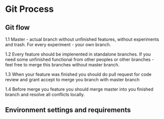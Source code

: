 # Git Process 


## Git flow

1.1 Master - actual branch without unfinished features, without experiments and trash. For every experiment - your own branch.

1.2 Every feature should be implenented in standalone branches. 
If you need some unfinished functional from other peoples or other branches - feel free to merge this branches without master branch.

1.3 When your feature was finished you should do pull request for code review and grant accept to merge you branch with master branch

1.4 Before merge you feature you should merge master into you finished branch and resolve all conflicts locally.


## Environment settings and requirements
